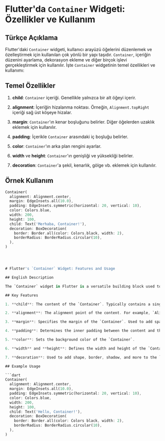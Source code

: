 # Flutter'da `Container` Widgeti: Özellikler ve Kullanım

## Türkçe Açıklama

Flutter'daki `Container` widgeti, kullanıcı arayüzü öğelerini düzenlemek ve özelleştirmek için kullanılan çok yönlü bir yapı taşıdır. `Container`, içeriğin düzenini ayarlama, dekorasyon ekleme ve diğer birçok işlevi gerçekleştirmek için kullanılır. İşte `Container` widgetinin temel özellikleri ve kullanımı:

## Temel Özellikler

1. **child**: `Container` içeriği. Genellikle yalnızca bir alt öğeyi içerir.

2. **alignment**: İçeriğin hizalanma noktası. Örneğin, `Alignment.topRight` içeriği sağ üst köşeye hizalar.

3. **margin**: `Container`'ın kenar boşluğunu belirler. Diğer öğelerden uzaklık eklemek için kullanılır.

4. **padding**: İçerikle `Container` arasındaki iç boşluğu belirler.

5. **color**: `Container`'ın arka plan rengini ayarlar.

6. **width** ve **height**: `Container`'ın genişliği ve yüksekliği belirler.

7. **decoration**: `Container`'a şekil, kenarlık, gölge vb. eklemek için kullanılır.

## Örnek Kullanım

```dart
Container(
  alignment: Alignment.center,
  margin: EdgeInsets.all(10.0),
  padding: EdgeInsets.symmetric(horizontal: 20, vertical: 10),
  color: Colors.blue,
  width: 200,
  height: 100,
  child: Text('Merhaba, Container!'),
  decoration: BoxDecoration(
    border: Border.all(color: Colors.black, width: 2),
    borderRadius: BorderRadius.circular(10),
  ),
)




# Flutter's `Container` Widget: Features and Usage

## English Description

The `Container` widget in Flutter is a versatile building block used to arrange and customize user interface elements. It is used to adjust the layout of content, add decoration, and perform various other functions. Here are the key features and usage of the `Container` widget:

## Key Features

1. **child**: The content of the `Container`. Typically contains a single child.

2. **alignment**: The alignment point of the content. For example, `Alignment.topRight` aligns the content to the top-right corner.

3. **margin**: Specifies the margin of the `Container`. Used to add space around other elements.

4. **padding**: Determines the inner padding between the content and the `Container`.

5. **color**: Sets the background color of the `Container`.

6. **width** and **height**: Defines the width and height of the `Container`.

7. **decoration**: Used to add shape, border, shadow, and more to the `Container`.

## Example Usage

```dart
Container(
  alignment: Alignment.center,
  margin: EdgeInsets.all(10.0),
  padding: EdgeInsets.symmetric(horizontal: 20, vertical: 10),
  color: Colors.blue,
  width: 200,
  height: 100,
  child: Text('Hello, Container!'),
  decoration: BoxDecoration(
    border: Border.all(color: Colors black, width: 2),
    borderRadius: BorderRadius.circular(10),
  ),
)
